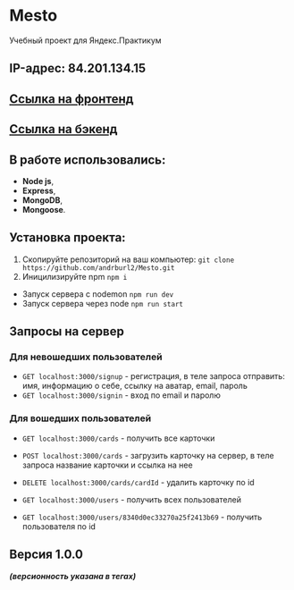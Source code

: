 # Mesto
Учебный проект для Яндекс.Практикум

## IP-адрес: 84.201.134.15
## [Ссылка на фронтенд](https://mymesto.tk)
## [Ссылка на бэкенд](http://api.mymesto.tk)

## В работе использовались:
- **Node js**,
- **Express**,
- **MongoDB**,
- **Mongoose**.

## Установка проекта:
1. Скопируйте репозиторий на ваш компьютер:
`git clone https://github.com/andrburl2/Mesto.git`
2. Иницилизируйте npm `npm i`
* Запуск сервера c nodemon
`npm run dev`
* Запуск сервера через node
`npm run start`

## Запросы на сервер
  ### Для невошедших пользователей
  - `GET localhost:3000/signup` - регистрация, в теле запроса отправить:
      имя,
      информацию о себе,
      ссылку на аватар,
      email,
      пароль
  - `GET localhost:3000/signin` - вход по email и паролю

  ### Для вошедших пользователей
  - `GET localhost:3000/cards` - получить все карточки
  - `POST localhost:3000/cards` - загрузить карточку на сервер, в теле запроса название карточки и ссылка на нее
  - `DELETE localhost:3000/cards/cardId` - удалить карточку по id

  - `GET localhost:3000/users` - получить всех пользователей
  - `GET localhost:3000/users/8340d0ec33270a25f2413b69` - получить пользователя по id

## Версия 1.0.0
  ***(версионность указана в тегах)***
